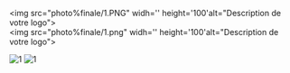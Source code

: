 <img src="photo%finale/1.PNG" widh='' height='100'alt="Description de votre logo"><br>
<img src="photo%finale/1.png" widh='' height='100'alt="Description de votre logo">

![1](/photo%finale/1.PNG)
![1](./photo%finale/1.png)

